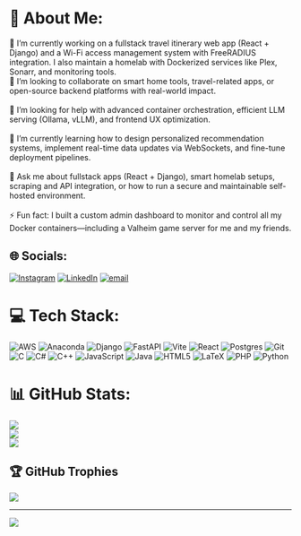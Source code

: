 # 💫 About Me:
🔭 I’m currently working on a fullstack travel itinerary web app (React + Django) and a Wi-Fi access management system with FreeRADIUS integration. I also maintain a homelab with Dockerized services like Plex, Sonarr, and monitoring tools. <br>👯 I’m looking to collaborate on smart home tools, travel-related apps, or open-source backend platforms with real-world impact.<br><br>🤝 I’m looking for help with advanced container orchestration, efficient LLM serving (Ollama, vLLM), and frontend UX optimization.<br><br>🌱 I’m currently learning how to design personalized recommendation systems, implement real-time data updates via WebSockets, and fine-tune deployment pipelines.<br><br>💬 Ask me about fullstack apps (React + Django), smart homelab setups, scraping and API integration, or how to run a secure and maintainable self-hosted environment.<br><br>⚡ Fun fact: I built a custom admin dashboard to monitor and control all my Docker containers—including a Valheim game server for me and my friends.


## 🌐 Socials:
[![Instagram](https://img.shields.io/badge/Instagram-%23E4405F.svg?logo=Instagram&logoColor=white)](https://instagram.com/stevobelo4) [![LinkedIn](https://img.shields.io/badge/LinkedIn-%230077B5.svg?logo=linkedin&logoColor=white)](https://linkedin.com/in/štefan-beluško-2469b334b) [![email](https://img.shields.io/badge/Email-D14836?logo=gmail&logoColor=white)](mailto:augury.skilled-0c@icloud.com) 

# 💻 Tech Stack:
![AWS](https://img.shields.io/badge/AWS-%23FF9900.svg?style=plastic&logo=amazon-aws&logoColor=white) ![Anaconda](https://img.shields.io/badge/Anaconda-%2344A833.svg?style=plastic&logo=anaconda&logoColor=white) ![Django](https://img.shields.io/badge/django-%23092E20.svg?style=plastic&logo=django&logoColor=white) ![FastAPI](https://img.shields.io/badge/FastAPI-005571?style=plastic&logo=fastapi) ![Vite](https://img.shields.io/badge/vite-%23646CFF.svg?style=plastic&logo=vite&logoColor=white) ![React](https://img.shields.io/badge/react-%2320232a.svg?style=plastic&logo=react&logoColor=%2361DAFB) ![Postgres](https://img.shields.io/badge/postgres-%23316192.svg?style=plastic&logo=postgresql&logoColor=white) ![Git](https://img.shields.io/badge/git-%23F05033.svg?style=plastic&logo=git&logoColor=white) ![C](https://img.shields.io/badge/c-%2300599C.svg?style=plastic&logo=c&logoColor=white) ![C#](https://img.shields.io/badge/c%23-%23239120.svg?style=plastic&logo=csharp&logoColor=white) ![C++](https://img.shields.io/badge/c++-%2300599C.svg?style=plastic&logo=c%2B%2B&logoColor=white) ![JavaScript](https://img.shields.io/badge/javascript-%23323330.svg?style=plastic&logo=javascript&logoColor=%23F7DF1E) ![Java](https://img.shields.io/badge/java-%23ED8B00.svg?style=plastic&logo=openjdk&logoColor=white) ![HTML5](https://img.shields.io/badge/html5-%23E34F26.svg?style=plastic&logo=html5&logoColor=white) ![LaTeX](https://img.shields.io/badge/latex-%23008080.svg?style=plastic&logo=latex&logoColor=white) ![PHP](https://img.shields.io/badge/php-%23777BB4.svg?style=plastic&logo=php&logoColor=white) ![Python](https://img.shields.io/badge/python-3670A0?style=plastic&logo=python&logoColor=ffdd54)
# 📊 GitHub Stats:
![](https://github-readme-stats.vercel.app/api?username=BeloIV&theme=dark&hide_border=false&include_all_commits=true&count_private=true)<br/>
![](https://nirzak-streak-stats.vercel.app/?user=BeloIV&theme=dark&hide_border=false)<br/>
![](https://github-readme-stats.vercel.app/api/top-langs/?username=BeloIV&theme=dark&hide_border=false&include_all_commits=true&count_private=true&layout=compact)

## 🏆 GitHub Trophies
![](https://github-profile-trophy.vercel.app/?username=BeloIV&theme=merko&no-frame=false&no-bg=true&margin-w=4)

---
[![](https://visitcount.itsvg.in/api?id=BeloIV&icon=1&color=0)](https://visitcount.itsvg.in)

<!-- Proudly created with GPRM ( https://gprm.itsvg.in ) -->

